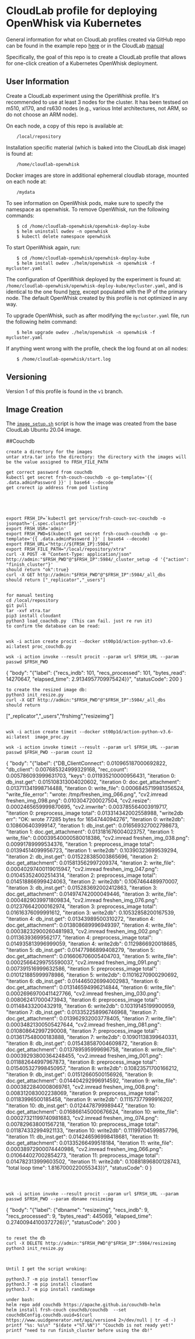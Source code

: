 # CloudLab profile for deploying OpenWhisk via Kubernetes

General information for what on CloudLab profiles created via GitHub repo can be found in the example repo [here](https://github.com/emulab/my-profile) or in the CloudLab [manual](https://docs.cloudlab.us/cloudlab-manual.html)

Specifically, the goal of this repo is to create a CloudLab profile that allows for one-click creation of a Kubernetes OpenWhisk deployment.

## User Information

Create a CloudLab experiment using the OpenWhisk profile. It's recommended to use at least 3 nodes for the cluster. It has been testsed on m510, xl170, and rs630 nodes (e.g., various Intel architectures, not ARM, so do not choose an ARM node). 

On each node, a copy of this repo is available at:
```
    /local/repository
```
Installation specific material (which is baked into the CloudLab disk image) is found at:
```
    /home/cloudlab-openwhisk
```
Docker images are store in additional ephemeral cloudlab storage, mounted on each node at:
```
    /mydata
```

To see information on OpenWhisk pods, make sure to specify the namespace as openwhisk. To remove OpenWhisk,
run the following commands:
```
    $ cd /home/cloudlab-openwhisk/openwhisk-deploy-kube
    $ helm uninstall owdev -n openwhisk
    $ kubectl delete namespace openwhisk
```

To start OpenWhisk again, run:
```
    $ cd /home/cloudlab-openwhisk/openwhisk-deploy-kube
    $ helm install owdev ./helm/openwhisk -n openwhisk -f mycluster.yaml
```

The configuration of OpenWhisk deployed by the experiment is found at: ```/home/cloudlab-openwhisk/openwhisk-deploy-kube/mycluster.yaml```, and is 
identical to the one found [here](mycluster.yaml), except populated with the IP of the primary node. The
default OpenWhisk created by this profile is not optimized in any way. 

To upgrade OpenWhisk, such as after modifying the ```mycluster.yaml``` file, run the following helm command:
```
    $ helm upgrade owdev ./helm/openwhisk -n openwhisk -f mycluster.yaml
```

If anything went wrong with the profile, check the log found at on all nodes:
```
    $ /home/cloudlab-openwhisk/start.log
```

## Versioning
Version 1 of this profile is found in the ```v1``` branch.

## Image Creation

The [```image_setup.sh```](image_setup.sh) script is how the image was created from the base CloudLab Ubuntu 20.04 image.

##Couchdb

```
create a directory for the images
untar xtra.tar into the directory: the directory with the images will be the value assigned to FRSH_FILE_PATH

get correct password from couchdb
kubectl get secret frsh-couch-couchdb -o go-template='{{ .data.adminPassword }}' | base64 --decode
get crorect ip address from pod listing





export FRSH_IP=`kubectl get service/frsh-couch-svc-couchdb -o jsonpath='{.spec.clusterIP}'`
export FRSH_USR='admin'
export FRSH_PWD=$(kubectl get secret frsh-couch-couchdb -o go-template='{{ .data.adminPassword }}' | base64 --decode)
export FRSH_URL="http://${FRSH_IP}:5984/"
export FRSH_FILE_PATH="/local/repository/xtra"
curl -X POST -H "Content-Type: application/json" http://admin:"$FRSH_PWD"@"$FRSH_IP":5984/_cluster_setup -d '{"action": "finish_cluster"}'
should return "ok":true}
curl -X GET http://admin:"$FRSH_PWD"@"$FRSH_IP":5984/_all_dbs
should return ["_replicator","_users"]


for manual testing
cd /local/repository
git pull
tar -xvf xtra.tar
pip3 install cloudant
python3 load_coachdb.py  (This can fail. just re run it)
to confirm the database can be read:


wsk -i action create procit --docker st00p1d/action-python-v3.6-ai:latest proc_couchdb.py 

wsk -i action invoke --result procit --param url $FRSH_URL --param passwd $FRSH_PWD 

```
{
    "body": "{\"label\": {\"recs_indb\": 101, \"recs_processed\": 101, \"bytes_read\": 14270647, \"elapsed_time\": 2.9134957709975424}}",
    "statusCode": 200
}
```
to create the resized image db:
python3 init_resize.py
curl -X GET http://admin:"$FRSH_PWD"@"$FRSH_IP":5984/_all_dbs
should return
```
["_replicator","_users","frshimg","resizeimg"]

```

wsk -i action create timeit --docker st00p1d/action-python-v3.6-ai:latest  image_proc.py 

wsk -i action invoke timeit --result --param url $FRSH_URL --param passwd $FRSH_PWD --param count 12

```
{
    "body": "{\"label\": {\"DB_ClientConnect\": 0.010965187000692822, 
              \"db_client\": 0.007685324999329168, \"rec_count\": 0.005786093999631703, 
              \"keys\": 0.011935210000956431, \"iteration 0: db_inst.get\": 0.015108313004020602, \"iteration 0: doc.get_attachment\": 0.013711341998714488, \"iteration 0: write_file\": 0.0006845719981356524, \"write_file_error\": \"wrote: /tmp/freshen_img_066.png\", \"cv2.imread freshen_img_098.png\": 0.0103047200027504, \"cv2.resize\": 0.0002465659999870695, \"cv2.imwrite\": 0.003785564003919717, \"iteration 0: preprocess_image total\": 0.013314342002558988, \"write2db err\": \"OK: wrote 77285 bytes for 1654744094276\", \"iteration 0: write2db\": 0.108606403999147, \"iteration 1: db_inst.get\": 0.016569327002798673, \"iteration 1: doc.get_attachment\": 0.013181676004023757, \"iteration 1: write_file\": 0.00039540000580018386, \"cv2.imread freshen_img_038.png\": 0.00991789999534376, \"iteration 1: preprocess_image total\": 0.01394514099956723, \"iteration 1: write2db\": 0.10390323699539294, \"iteration 2: db_inst.get\": 0.015228385003865696, \"iteration 2: doc.get_attachment\": 0.015813562997209374, \"iteration 2: write_file\": 0.00040297400119015947, \"cv2.imread freshen_img_047.png\": 0.010453524002514314, \"iteration 2: preprocess_image total\": 0.014518866999424063, \"iteration 2: write2db\": 0.1067464489970007, \"iteration 3: db_inst.get\": 0.015283692002412863, \"iteration 3: doc.get_attachment\": 0.014974742000049446, \"iteration 3: write_file\": 0.0004829039971809834, \"cv2.imread freshen_img_076.png\": 0.012376642000162974, \"iteration 3: preprocess_image total\": 0.01616376099991612, \"iteration 3: write2db\": 0.10532858200167539, \"iteration 4: db_inst.get\": 0.01343989500310272, \"iteration 4: doc.get_attachment\": 0.013808689996949397, \"iteration 4: write_file\": 0.00038232900260481983, \"cv2.imread freshen_img_002.png\": 0.01136393699562177, \"iteration 4: preprocess_image total\": 0.014935813996999059, \"iteration 4: write2db\": 0.1129866920018685, \"iteration 5: db_inst.get\": 0.01477986899408279, \"iteration 5: doc.get_attachment\": 0.016606706005404703, \"iteration 5: write_file\": 0.00025664299755590037, \"cv2.imread freshen_img_091.png\": 0.007391516999632586, \"iteration 5: preprocess_image total\": 0.010121885999978986, \"iteration 5: write2db\": 0.11016270900290692, \"iteration 6: db_inst.get\": 0.014465026994002983, \"iteration 6: doc.get_attachment\": 0.013146594996214844, \"iteration 6: write_file\": 0.00026969700411427766, \"cv2.imread freshen_img_030.png\": 0.008062417000473943, \"iteration 6: preprocess_image total\": 0.01148433200432919, \"iteration 6: write2db\": 0.10319145199900959, \"iteration 7: db_inst.get\": 0.013352258996746968, \"iteration 7: doc.get_attachment\": 0.013962932003778405, \"iteration 7: write_file\": 0.00034821300505427644, \"cv2.imread freshen_img_081.png\": 0.010808642997290008, \"iteration 7: preprocess_image total\": 0.013617548000183888, \"iteration 7: write2db\": 0.10901138399640331, \"iteration 8: db_inst.get\": 0.015438587004609872, \"iteration 8: doc.get_attachment\": 0.013789595999696758, \"iteration 8: write_file\": 0.00039293800364248455, \"cv2.imread freshen_img_001.png\": 0.011882644997967873, \"iteration 8: preprocess_image total\": 0.015405327998450957, \"iteration 8: write2db\": 0.10823571700166212, \"iteration 9: db_inst.get\": 0.01512660500156926, \"iteration 9: doc.get_attachment\": 0.014404292996914592, \"iteration 9: write_file\": 0.0003822840008069761, \"cv2.imread freshen_img_008.png\": 0.008312083002238069, \"iteration 9: preprocess_image total\": 0.01183996500185458, \"iteration 9: write2db\": 0.11157377999916207, \"iteration 10: db_inst.get\": 0.0124478799989447, \"iteration 10: doc.get_attachment\": 0.016866145000676624, \"iteration 10: write_file\": 0.00027321199740981683, \"cv2.imread freshen_img_074.png\": 0.007829638001567218, \"iteration 10: preprocess_image total\": 0.011874332994921133, \"iteration 10: write2db\": 0.11199704599857796, \"iteration 11: db_inst.get\": 0.014246596998418681, \"iteration 11: doc.get_attachment\": 0.01335266499518184, \"iteration 11: write_file\": 0.00038972900074440986, \"cv2.imread freshen_img_066.png\": 0.010644027002854273, \"iteration 11: preprocess_image total\": 0.014782313999603502, \"iteration 11: write2db\": 0.10881896800128743, \"total loop time\": 1.8167000220055343}}",
    "statusCode": 0
}

```angular2html



wsk -i action invoke --result procit --param url $FRSH_URL --param passwd $FRSH_PWD --param dbname resizeimg
```
{
    "body": "{\"label\": {\"dbname\": \"resizeimg\", \"recs_indb\": 9, \"recs_processed\": 9, \"bytes_read\": 445069, \"elapsed_time\": 0.27400944100372726}}",
    "statusCode": 200
}

```

to reset the db
curl -X DELETE http://admin:"$FRSH_PWD"@"$FRSH_IP":5984/resizeimg
python3 init_resize.py



Until I get the script wroking: 

python3.7 -m pip install tensorflow
python3.7 -m pip install cloudant
python3.7 -m pip install randimage

under bash:
helm repo add couchdb https://apache.github.io/couchdb-helm
helm install frsh-couch couchdb/couchdb  --set couchdbConfig.couchdb.uuid=$(curl https://www.uuidgenerator.net/api/version4 2>/dev/null | tr -d -)
printf "%s: %s\n" "$(date +"%T.%N")" "Couchdb is not ready yet!"
printf "need to run finish_cluster before using the db!"

   ```


